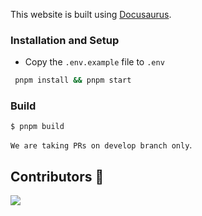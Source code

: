 This website is built using [Docusaurus](https://docusaurus.io/).

### Installation and Setup
- Copy the `.env.example` file to `.env`

```bash
 pnpm install && pnpm start
```


### Build

```
$ pnpm build
```

`We are taking PRs on develop branch only`.

## Contributors 🤝

<a href = "https://github.com/isarojdahal/learn.everydaykarmaa.com">
  <img src = "https://contrib.rocks/image?repo=isarojdahal/learn.everydaykarmaa.com"/>
</a>
